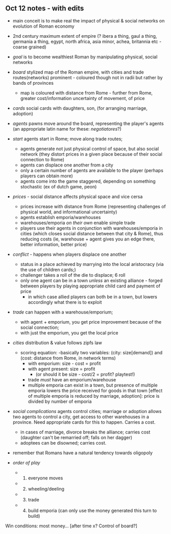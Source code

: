 ## Oct 12 notes - with edits

- main conceit is to make real the impact of physical & social networks on evolution of Roman economy
- 2nd century maximum extent of empire (? ibera a thing, gaul a thing, germania a thing, egypt, north africa, asia minor, achea, britannia etc - coarse grained)
- *goal* is to become wealthiest Roman by manipulating physical, social networks
- *board* stylized map of the Roman empire, with cities and trade routes(networks) prominent - coloured though not in radii but rather by bands of provinces
	- map is coloured with distance from Rome - further from Rome, greater cost/information uncertainty of movement, of price
- *cards* social cards with daughters, son, (for arranging marriage, adoption)
- *agents* pawns move around the board, representing the player's agents (an appropriate latin name for these: _negotiatores_?)
- *start* agents start in Rome; move along trade routes; 
	- agents generate not just physical control of space, but also social network (they distort prices in a given place because of their social connection to Rome)
	- agents can displace one another from a city
	- only a certain number of agents are available to the player (perhaps players can obtain more)
	- agents come into the game staggered, depending on something stochastic (ex of dutch game, peon)
- *prices* - social distance affects physical space and vice cersa
	- prices increase with distance from Rome (representing challenges of physical world, and informational uncertainty)
	- agents establish emporia/warehouses
	- warehouses/emporia _on their own_ enable simple trade
	- players use their agents in conjunction with warehouses/emporia in cities (which closes social distance between that city & Rome), thus reducing costs (ie, warehouse + agent gives you an edge there, better information, better price)

- *conflict* - happens when players displace one another
	- status in a place achieved by marrying into the local aristocracy (via the use of children cards;)
	- challenger takes a roll of the die to displace; 6 roll
	- only one agent can be in a town *unless* an existing alliance - forged between players by playing appropriate child card and payment of price
		- in which case allied players can both be in a town, but lowers accordingly what there is to exploit
- *trade* can happen with a warehouse/emporium; 
	- with agent + emporium, you get price improvement because of the social connection; 
	- with just the emporium, you get the local price

- *cities* distribution & value follows zipfs law
	- scoring equation:
		-basically two variables: (city: size[demand]) and (cost: distance from Rome, in network terms)
		- with emporium: size - cost = profit
		- with agent present: size = profit
			+ (or should it be size - cost/2 = profit? playtest!)
		- trade *must* have an emporium/warehouse
		- multiple emporia can exist in a town, but presence of multiple emporia lowers the price received for goods in that town [effect of multiple emporia is reduced by marriage, adoption]: price is divided by number of emporia

- *social complications* agents control cities; marriage or adoption allows two agents to control a city, get access to other warehouses in a province. Need appropriate cards for this to happen. Carries a cost.
	- in cases of marriage, divorce breaks the alliance; carries cost (daughter can't be remarried off; falls on her dagger)
	- adoptees can be disowned; carries cost.

- remember that Romans have a natural tendency towards oligopoly
- *order of play*
    + 1. everyone moves
    + 2. wheeling/deeling
    + 3. trade
    + 4. build emporia (can only use the money generated this turn to build)

Win conditions: most money… [after time x? Control of board?]
